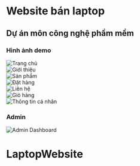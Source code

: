 # Website bán laptop
## Dự án môn công nghệ phầm mềm
### Hình ảnh demo <br/>
![Trang chủ](./img_demo/Home.png?raw=true "Home")<br/>
![Giới thiệu](./img_demo/About.png?raw=true "About")<br/>
![Sản phẩm](./img_demo/Product.png?raw=true "Product")<br/>
![Đặt hàng](./img_demo/Orders.png?raw=true "Orders")<br/>
![Liên hệ](./img_demo/Contact.png?raw=true "Contact")<br/>
![Giỏ hàng](./img_demo/Cart.png?raw=true "Cart")<br/>
![Thông tin cá nhân](./img_demo/Profile.png?raw=true "Profile")<br/>
### Admin <br/>
![Admin Dashboard](./img_demo/Admin.PNG?raw=true "Admin")<br/>
# LaptopWebsite

